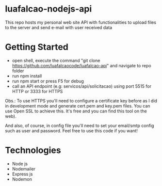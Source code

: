 # luafalcao-nodejs-api

This repo hosts my personal web site API with functionalities to upload files to the server and send e-mail with user received data 

# Getting Started

- open shell, execute the command "git clone https://github.com/luafalcaocode/luafalcao-api" and navigate to repo folder
- run npm install
- run npm start or press F5 for debug
- call an API endpoint (e.g: servicos/api/solicitacao) using port 5515 for HTTP or 3333 for HTTPS 

Obs.: To use HTTPS you'll need to configure a certificate key before as I did in development mode and generate cert.pem and key.pem files. You can use Open SSL to achieve this. It's free and you can find this tool on the web).

And also, of course, in config file you'll need to set your email/smtp config such as user and password. Feel free to use this code if you want!

# Technologies

- Node js
- Nodemailer
- Express js
- Nodemon
